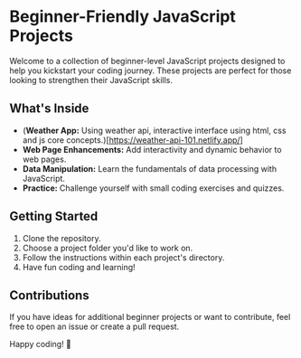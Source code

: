 # Beginner-Friendly JavaScript Projects

Welcome to a collection of beginner-level JavaScript projects designed to help you kickstart your coding journey. These projects are perfect for those looking to strengthen their JavaScript skills.

## What's Inside

- (**Weather App:** Using weather api, interactive interface using html, css and js core concepts.)[https://weather-api-101.netlify.app/]
- **Web Page Enhancements:** Add interactivity and dynamic behavior to web pages.
- **Data Manipulation:** Learn the fundamentals of data processing with JavaScript.
- **Practice:** Challenge yourself with small coding exercises and quizzes.

## Getting Started

1. Clone the repository.
2. Choose a project folder you'd like to work on.
3. Follow the instructions within each project's directory.
4. Have fun coding and learning!

## Contributions

If you have ideas for additional beginner projects or want to contribute, feel free to open an issue or create a pull request.

Happy coding! 🚀
